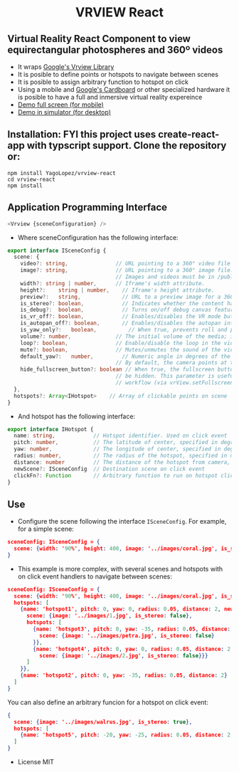 # <p align="center">VRVIEW React</p>

## Virtual Reality React Component to view equirectangular photospheres and 360º videos

- It wraps <a href="https://developers.google.com/vr/concepts/vrview" target="_blank">Google's Vrview Library</a>
- It is posible to define points or hotspots to navigate between scenes
- It is posible to assign arbitrary function to hotspot on click
- Using a mobile and <a href="https://vr.google.com/cardboard/" target="_blank">Google's Cardboard</a>
or other specialized hardware it is posible to have a full and inmersive virtual reality expereince
- <a href="https://yagolopez.js.org/vrview-react/build/" target="_blank">Demo full screen (for mobile)</a>
- <a href="http://mobiletest.me/htc_one_emulator/?u=https://yagolopez.js.org/vrview-react/build/"
  target="_blank">Demo in simulator (for desktop)</a>

## Installation: FYI this project uses create-react-app with typscript support. Clone the repository or:

```shell
npm install YagoLopez/vrview-react
cd vrview-react
npm install
```

## Application Programming Interface

```typescript
<Vrview {sceneConfiguration} />
```

- Where sceneConfiguration has the following interface:

```typescript
export interface ISceneConfig {
  scene: {
    video?: string,               // URL pointing to a 360° video file or an adaptive streaming manifest file (.mpd or .m3u8).
    image?: string,               // URL pointing to a 360° image file. Exactly one video or image is required.
                                  // Images and videos must be in /public directory
    width?:	string | number,      // Iframe's width attribute.
    height?:	string | number,    // Iframe's height attribute.
    preview?:	string,	            // URL to a preview image for a 360º scene (video/image).
    is_stereo?:	boolean,	        // Indicates whether the content has stereo format or not.
    is_debug?:	boolean,	        // Turns on/off debug canvas features (like showing the FPS meter).
    is_vr_off?:	boolean,	        // Enables/disables the VR mode button.
    is_autopan_off?: boolean,	    // Enables/disables the autopan introduction on desktop.
    is_yaw_only?:	boolean,	      // When true, prevents roll and pitch. This is intended for stereo panoramas.
    volume?: number,              // The initial volume of the media; it ranges between 0 and 1; zero equals muted.
    loop?: boolean,               // Enable/disable the loop in the video
    mute?: boolean,               // Mutes/unmutes the sound of the video
    default_yaw?:	number,	        // Numeric angle in degrees of the initial heading for scene.
                                  // By default, the camera points at the center of the image.
    hide_fullscreen_button?: boolean // When true, the fullscreen button contained inside the VR View iframe will
                                  // be hidden. This parameter is useful if the user wants to use VR View's fullscreen
                                  // workflow (via vrView.setFullscreen() callback) with an element outside the iframe.
  },
  hotspots?: Array<IHotspot>    // Array of clickable points on scene
}
```

- And hotspot has the following interface:

```typescript
export interface IHotspot {
  name: string,            // Hotspot identifier. Used on click event
  pitch: number,           // The latitude of center, specified in degrees, between -90 and 90, with 0 at the horizon.
  yaw: number,             // The longitude of center, specified in degrees, between -180 and 180, with 0 at the image center.
  radius: number,          // The radius of the hotspot, specified in meters.
  distance: number         // The distance of the hotspot from camera, specified in meters.
  newScene?: ISceneConfig  // Destination scene on click event
  clickFn?: Function       // Arbitrary function to run on hotspot click event
}
```

## Use

- Configure the scene following the interface `ISceneConfig`. For example, for a simple scene:

```json
sceneConfig: ISceneConfig = {
  scene: {width: '90%', height: 400, image: '../images/coral.jpg', is_stereo: true, is_debug: true}
}
```

- This example is more complex, with several scenes and hotspots with on click event handlers to navigate between
scenes:

```json
sceneConfig: ISceneConfig = {
  scene: {width: '90%', height: 400, image: '../images/coral.jpg', is_stereo: true, is_debug: true},
  hotspots: [
    {name: 'hotspot1', pitch: 0, yaw: 0, radius: 0.05, distance: 2, newScene: {
      scene: {image: '../images/1.jpg', is_stereo: false},
      hotspots: [
        {name: 'hotspot3', pitch: 0, yaw: -35, radius: 0.05, distance: 2, newScene: {
          scene: {image: '../images/petra.jpg', is_stereo: false}
        }},
        {name: 'hotspot4', pitch: 0, yaw: 0, radius: 0.05, distance: 2, newScene: {
          scene: {image: '../images/2.jpg', is_stereo: false}}}
      ]
    }},
    {name: 'hotspot2', pitch: 0, yaw: -35, radius: 0.05, distance: 2}
  ]
}
```

You can also define an arbitrary funcion for a hotspot on click event:

```json
{
  scene: {image: '../images/walrus.jpg', is_stereo: true},
  hotspots: [
    {name: 'hotspot5', pitch: -20, yaw: -25, radius: 0.05, distance: 2, clickFn: () => alert('Function executed')}
  ]
}
```

- License MIT